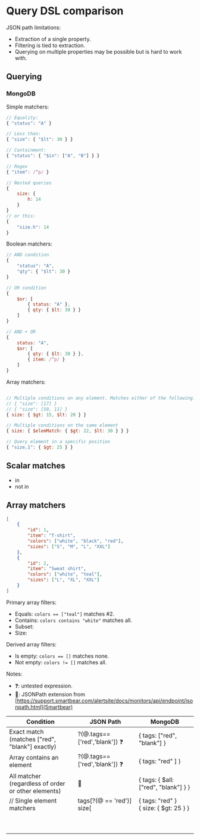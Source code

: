 # Query DSL comparison

JSON path limitations:

* Extraction of a single property.
* Filtering is tied to extraction.
* Querying on multiple properties may be possible but is hard to work with.





## Querying

### MongoDB

Simple matchers:

```js
// Equality:
{ "status": "A" }

// Less than:
{ "size": { "$lt": 30 } }

// Containment:
{ "status": { "$in": ["A", "B"] } }

// Regex
{ "item": /^p/ }

// Nested queries
{
    size: {
        h: 14
    }
}
// or this:
{
    "size.h": 14
}

```

Boolean matchers:

```js
// AND condition
{
    "status": "A",
    "qty": { "$lt": 30 }
}

// OR condition
{
    $or: [
        { status: "A" },
        { qty: { $lt: 30 } }
    ]
}

// AND + OR
{
    status: "A",
    $or: [
        { qty: { $lt: 30 } },
        { item: /^p/ }
    ]
}
```

Array matchers:
```js

// Multiple conditions on any element. Matches either of the following:
// { "size": [17] }
// { "size": [50, 11] }
{ size: { $gt: 15, $lt: 20 } }

// Multiple conditions on the same element
{ size: { $elemMatch: { $gt: 22, $lt: 30 } } }

// Query element in a specific position
{ "size.1": { $gt: 25 } }
```

## Scalar matches

* in
* not in


## Array matchers

```json
[
    {
        "id": 1,
        "item": "T-shirt",
        "colors": ["white", "black", "red"],
        "sizes": ["S", "M", "L", "XXL"]
    },
    {
        "id": 2,
        "item": "Sweat shirt",
        "colors": ["white", "teal"],
        "sizes": ["L", "XL", "XXL"]
    }
]
```

Primary array filters:

* Equals: `colors == ["teal"]` matches #2.
* Contains: `colors contains "white"` matches all.
* Subset:
* Size:


Derived array filters:
* Is empty: `colors == []` matches none.
* Not empty: `colors != []` matches all.


Notes:

* ❓: untested expression.
* 🐻: JSONPath extension from [https://support.smartbear.com/alertsite/docs/monitors/api/endpoint/jsonpath.html](Smartbear)


<table>
    <thead>
        <tr>
            <th>Condition</th>
            <th>JSON Path</th>
            <th>MongoDB</th>
        </tr>
    </thead>
    <tbody>
        <tr>
            <td>Exact match<br>(matches ["red", "blank"] exactly)</td>
            <td>?(@.tags==['red','blank']) ❓</td>
            <td>{ tags: ["red", "blank"] }</td>
        </tr>
        <tr>
            <td>Array contains an element</td>
            <td>?(@.tags==['red','blank']) ❓</td>
            <td>{ tags: "red" ] }</td>
        </tr>
        <tr>
            <td>All matcher<br>(regardless of order or other elements)</td>
            <td>🐻</td>
            <td>{ tags: { $all: ["red", "blank"] } }</td>
        </tr>
        <tr>
            <td>// Single element matchers</td>
            <td>tags[?(@ == 'red')]<br>size[</td>
            <td>{ tags: "red" }<br>{ size: { $gt: 25 } }</td>
        </tr>
        <tr>
            <td></td>
            <td></td>
            <td></td>
        </tr>
        <tr>
            <td></td>
            <td></td>
            <td></td>
        </tr>
        <tr>
            <td></td>
            <td></td>
            <td></td>
        </tr>
        <tr>
            <td></td>
            <td></td>
            <td></td>
        </tr>
        <tr>
            <td></td>
            <td></td>
            <td></td>
        </tr>
        <tr>
            <td></td>
            <td></td>
            <td></td>
        </tr>
        <tr>
            <td></td>
            <td></td>
            <td></td>
        </tr>
        <tr>
            <td></td>
            <td></td>
            <td></td>
        </tr>
        <tr>
            <td></td>
            <td></td>
            <td></td>
        </tr>
    </tbody>
</table>
